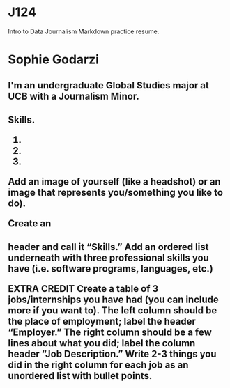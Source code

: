 # J124
Intro to Data Journalism Markdown practice resume.

<h1> Sophie Godarzi
<h2> I'm an undergraduate Global Studies major at UCB with a Journalism Minor. 
  
<h2> Skills.
  
  1.
  2.
  3.
Add an image of yourself (like a headshot) or an image that represents you/something you like to do).

Create an <h2> header and call it “Skills.” Add an ordered list underneath with three professional skills you have (i.e. software programs, languages, etc.)

**EXTRA CREDIT** Create a table of 3 jobs/internships you have had (you can include more if you want to). The left column should be the place of employment; label the header “Employer.” The right column should be a few lines about what you did; label the column header “Job Description.”  Write 2-3 things you did in the right column for each job as an unordered list with bullet points.
